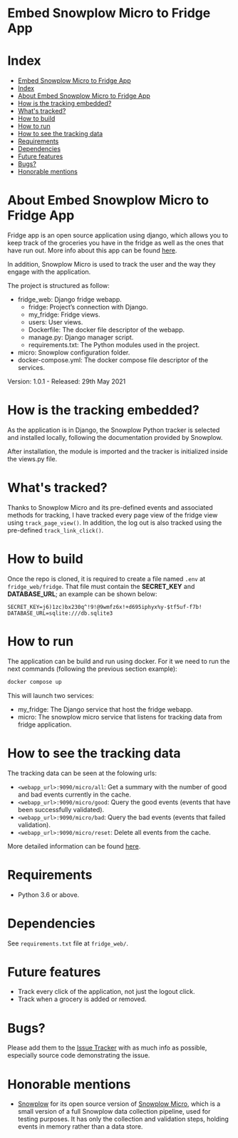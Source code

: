 Embed Snowplow Micro to Fridge App
=======

# Index

- [Embed Snowplow Micro to Fridge App](#embed-snowplow-micro-to-fridge-app)
- [Index](#index)
- [About Embed Snowplow Micro to Fridge App](#about-embed-snowplow-micro-to-fridge-app)
- [How is the tracking embedded?](#how-is-the-tracking-embedded)
- [What's tracked?](#whats-tracked)
- [How to build](#how-to-build)
- [How to run](#how-to-run)
- [How to see the tracking data](#how-to-see-the-tracking-data)
- [Requirements](#requirements)
- [Dependencies](#dependencies)
- [Future features](#future-features)
- [Bugs?](#bugs)
- [Honorable mentions](#honorable-mentions)

# About Embed Snowplow Micro to Fridge App

Fridge app is an open source application using django, which allows you to keep track of the groceries you have in the fridge as well as the ones that have run out. More info about this app can be found [here](https://github.com/logiflo/fridge-django).

In addition, Snowplow Micro is used to track the user and the way they engage with the application.

The project is structured as follow:

- fridge_web: Django fridge webapp.
  - fridge: Project’s connection with Django.
  - my_fridge: Fridge views.
  - users: User views.
  - Dockerfile: The docker file descriptor of the webapp.
  - manage.py: Django manager script.
  - requirements.txt: The Python modules used in the project.
- micro: Snowplow configuration folder.
- docker-compose.yml: The docker compose file descriptor of the services.

Version: 1.0.1 - Released: 29th May 2021

# How is the tracking embedded?

As the application is in Django, the Snowplow Python tracker is selected and installed locally, following the documentation provided by Snowplow.

After installation, the module is imported and the tracker is initialized inside the views.py file.

# What's tracked?

Thanks to Snowplow Micro and its pre-defined events and associated methods for tracking, I have tracked every page view of the fridge view using `track_page_view()`. In addition, the log out is also tracked using the pre-defined `track_link_click()`.

# How to build

Once the repo is cloned, it is required to create a file named `.env` at `fridge_web/fridge`. That file must contain the **SECRET_KEY** and **DATABASE_URL**; an example can be shown below:

```
SECRET_KEY=j6)1zc)bx230q^!9!@9wmfz6x!+d695iphyx%y-$tf5uf-f7b!
DATABASE_URL=sqlite:///db.sqlite3
```

# How to run

The application can be build and run using docker. For it we need to run
the next commands (following the previous section example):

```bash
docker compose up
```

This will launch two services:

- my_fridge: The Django service that host the fridge webapp.
- micro: The snowplow micro service that listens for tracking data from fridge application.

# How to see the tracking data

The tracking data can be seen at the folowing urls:
- `<webapp_url>:9090/micro/all`:
Get a summary with the number of good and bad events currently in the cache.
- `<webapp_url>:9090/micro/good`:
Query the good events (events that have been successfully validated).
- `<webapp_url>:9090/micro/bad`: Query the bad events (events that failed validation).
- `<webapp_url>:9090/micro/reset`: Delete all events from the cache.

More detailed information can be found [here](https://github.com/snowplow-incubator/snowplow-micro).
# Requirements

- Python 3.6 or above.


# Dependencies

See `requirements.txt` file at `fridge_web/`.

# Future features

- Track every click of the application, not just the logout click.
- Track when a grocery is added or removed.

# Bugs?

Please add them to the [Issue Tracker][issues] with as much info as possible, especially source code demonstrating the issue.

# Honorable mentions

- [Snowplow](https://snowplowanalytics.com/) for its open source version of [Snowplow Micro](https://github.com/snowplow-incubator/snowplow-micro), which is a small version of a full Snowplow data collection pipeline, used for testing purposes. It has only the collection and validation steps, holding events in memory rather than a data store.

[issues]: https://github.com/logiflo/snowplow-embeded-fridge/issues